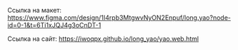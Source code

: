 Ссылка на макет: https://www.figma.com/design/1I4rpb3MtgwvNyON2Enpuf/long.yao?node-id=0-1&t=6Ti1xJQJ4g3oCnDT-1

Ссылка на сайт: https://iwoqpx.github.io/long_yao/yao.web.html
